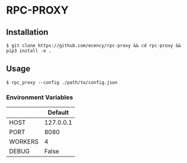# RPC-PROXY

## Installation

```
$ git clone https://github.com/ecency/rpc-proxy && cd rpc-proxy && pip3 install -e .
```

## Usage

`$ rpc_proxy --config ./path/to/config.json`


### Environment Variables

|	               	|	Default	        |
|	------------	|	------------    |
|	     HOST     	|	  127.0.0.1     |
|	     PORT     	|	  8080          |
|	     WORKERS    |	  4             |
|	     DEBUG     	|	  False         |


